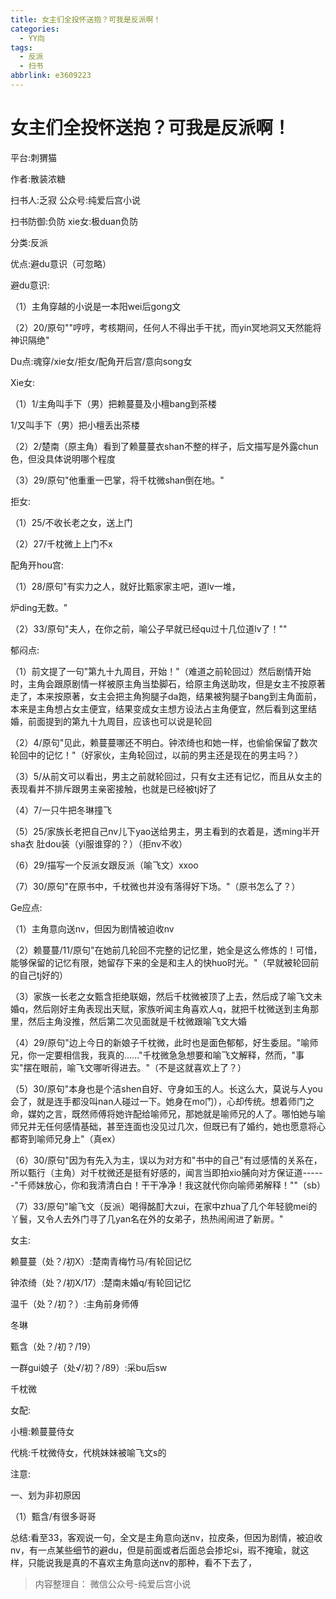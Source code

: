 ```yaml
---
title: 女主们全投怀送抱？可我是反派啊！
categories:
  - YY向
tags:
  - 反派
  - 扫书
abbrlink: e3609223
---
```

# 女主们全投怀送抱？可我是反派啊！
平台:刺猬猫

作者:散装浓糖

扫书人:乏寂 公众号:纯爱后宫小说

扫书防御:负防 xie女:极duan负防

分类:反派

优点:避du意识（可忽略）

避du意识:

（1）主角穿越的小说是一本阳wei后gong文

（2）20/原句""哼哼，考核期间，任何人不得出手干扰，而yin冥地洞又天然能将神识隔绝"

Du点:魂穿/xie女/拒女/配角开后宫/意向song女

Xie女:

（1）1/主角叫手下（男）把赖蔓蔓及小檀bang到茶楼

1/又叫手下（男）把小檀丢出茶楼

（2）2/楚南（原主角）看到了赖蔓蔓衣shan不整的样子，后文描写是外露chun色，但没具体说明哪个程度

（3）29/原句"他重重一巴掌，将千枕微shan倒在地。"

拒女:

（1）25/不收长老之女，送上门

（2）27/千枕微上上门不x

配角开hou宫:

（1）28/原句"有实力之人，就好比甄家家主吧，道lv一堆，

炉ding无数。"

（2）33/原句"夫人，在你之前，喻公子早就已经qu过十几位道lv了！""

郁闷点:

（1）前文提了一句"第九十九周目，开始！"（难道之前轮回过）然后剧情开始时，主角会跟原剧情一样被原主角当垫脚石，给原主角送助攻，但是女主不按原著走了，本来按原著，女主会把主角狗腿子da跑，结果被狗腿子bang到主角面前，本来是主角想占女主便宜，结果变成女主想方设法占主角便宜，然后看到这里结婚，前面提到的第九十九周目，应该也可以说是轮回

（2）4/原句"见此，赖蔓蔓哪还不明白。钟浓绮也和她一样，也偷偷保留了数次轮回中的记忆！"（好家伙，主角轮回过，以前的男主还是现在的男主吗？）

（3）5/从前文可以看出，男主之前就轮回过，只有女主还有记忆，而且从女主的表现看并不排斥跟男主亲密接触，也就是已经被tj好了

（4）7/一只牛把冬琳撞飞

（5）25/家族长老把自己nv儿下yao送给男主，男主看到的衣着是，透ming半开sha衣
肚dou装（yi服谁穿的？）（拒nv不收）

（6）29/描写一个反派女跟反派（喻飞文）xxoo

（7）30/原句"在原书中，千枕微也并没有落得好下场。"（原书怎么了？）

Ge应点:

（1）主角意向送nv，但因为剧情被迫收nv

（2）赖蔓蔓/11/原句"在她前几轮回不完整的记忆里，她全是这么修炼的！可惜，能够保留的记忆有限，她留存下来的全是和主人的快huo时光。"（早就被轮回前的自己tj好的）

（3）家族一长老之女甄含拒绝联姻，然后千枕微被顶了上去，然后成了喻飞文未婚q，然后刚好主角表现出天赋，家族听闻主角喜欢人q，就把千枕微送到主角那里，然后主角没推，然后第二次见面就是千枕微跟喻飞文大婚

（4）29/原句"边上今日的新娘子千枕微，此时也是面色郁郁，好生委屈。"喻师兄，你一定要相信我，我真的......"千枕微急急想要和喻飞文解释，然而，"事实"摆在眼前，喻飞文哪听得进去。"（不是这就喜欢上了？）

（5）30/原句"本身也是个洁shen自好、守身如玉的人。长这么大，莫说与人you会了，就是连手都没叫nan人碰过一下。她身在mo门），心却传统。想着师门之命，媒妁之言，既然师傅将她许配给喻师兄，那她就是喻师兄的人了。哪怕她与喻师兄并无任何感情基础，甚至连面也没见过几次，但既已有了婚约，她也愿意将心都寄到喻师兄身上"（真ex）

（6）30/原句"因为有先入为主，误以为对方和"书中的自己"有过感情的关系在，所以甄行（主角）对千枕微还是挺有好感的，闻言当即拍xio脯向对方保证道------"千师妹放心，你和我清清白白！干干净净！我这就代你向喻师弟解释！""（sb）

（7）33/原句"喻飞文（反派）喝得酩酊大zui，在家中zhua了几个年轻貌mei的丫鬟，又令人去外门寻了几yan名在外的女弟子，热热闹闹进了新房。"

女主:

赖蔓蔓（处？/初X）:楚南青梅竹马/有轮回记忆

钟浓绮（处？/初X/17）:楚南未婚q/有轮回记忆

温千（处？/初？）:主角前身师傅

冬琳

甄含（处？/初？/19）

一群gui娘子（处√/初？/89）:采bu后sw

千枕微

女配:

小檀:赖蔓蔓侍女

代桃:千枕微侍女，代桃妹妹被喻飞文s的

注意:

一、划为非初原因

（1）甄含/有很多哥哥

总结:看至33，客观说一句，全文是主角意向送nv，拉皮条，但因为剧情，被迫收nv，有一点某些细节的避du，但是前面或者后面总会掺坨si，瑕不掩瑜，就这样，只能说我是真的不喜欢主角意向送nv的那种，看不下去了，


> 内容整理自： 微信公众号-纯爱后宫小说